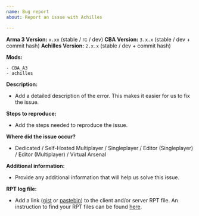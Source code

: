 ```yaml
---
name: Bug report
about: Report an issue with Achilles

---
```


**Arma 3 Version:** `x.xx` (stable / rc / dev)
**CBA Version:** `3.x.x` (stable / dev + commit hash)
**Achilles Version:** `2.x.x` (stable / dev + commit hash)

**Mods:**
```
- CBA_A3
- achilles
```

**Description:**
- Add a detailed description of the error. This makes it easier for us to fix the issue.

**Steps to reproduce:**
- Add the steps needed to reproduce the issue.

**Where did the issue occur?**
- Dedicated / Self-Hosted Multiplayer / Singleplayer / Editor (Singleplayer) / Editor (Multiplayer) / Virtual Arsenal

**Additional information:**
- Provide any additional information that will help us solve this issue.

**RPT log file:**
- Add a link ([gist](https://gist.github.com) or [pastebin](http://pastebin.com)) to the client and/or server RPT file. An instruction to find your RPT files can be found [here](https://community.bistudio.com/wiki/Crash_Files#Arma_3).
